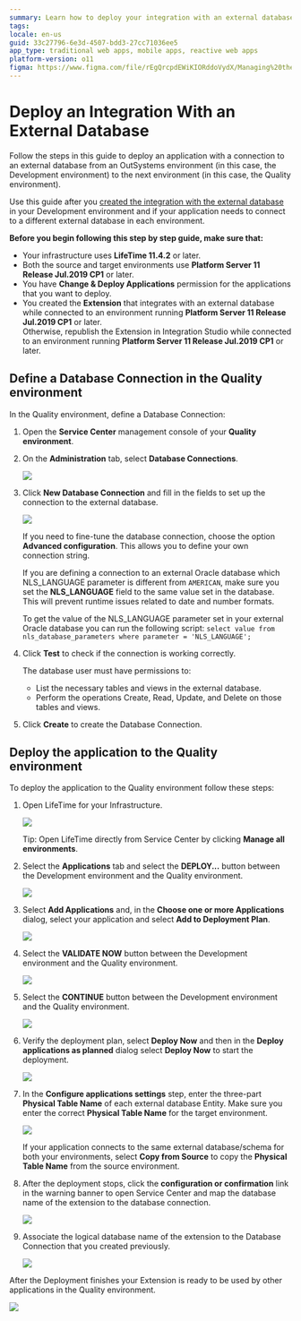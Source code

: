 ```yaml
---
summary: Learn how to deploy your integration with an external database from your Development environment to another environment.
tags: 
locale: en-us
guid: 33c27796-6e3d-4507-bdd3-27cc71036ee5
app_type: traditional web apps, mobile apps, reactive web apps
platform-version: o11
figma: https://www.figma.com/file/rEgQrcpdEWiKIORddoVydX/Managing%20the%20Applications%20Lifecycle?node-id=257:74
---
```


# Deploy an Integration With an External Database

Follow the steps in this guide to deploy an application with a connection to an external database from an OutSystems environment (in this case, the Development environment) to the next environment (in this case, the Quality environment).

Use this guide after you [created the integration with the external database](../../extensibility-and-integration/external-database/connect-external-db.md) in your Development environment and if your application needs to connect to a different external database in each environment.

<div class="info" markdown="1">

**Before you begin following this step by step guide, make sure that:**

* Your infrastructure uses **LifeTime 11.4.2** or later.
* Both the source and target environments use **Platform Server 11 Release Jul.2019 CP1** or later.
* You have **Change & Deploy Applications** permission for the applications that you want to deploy.
* You created the **Extension** that integrates with an external database while connected to an environment running **Platform Server 11 Release Jul.2019 CP1** or later.  
Otherwise, republish the Extension in Integration Studio while connected to an environment running **Platform Server 11 Release Jul.2019 CP1** or later.

</div>

## Define a Database Connection in the Quality environment

In the Quality environment, define a Database Connection:

1. Open the **Service Center** management console of your **Quality environment**.

1. On the **Administration** tab, select **Database Connections**.

    ![](images/ext-db-05.png?width=800)

1. Click **New Database Connection** and fill in the fields to set up the connection to the external database.

    ![](images/ext-db-06.png?width=800)

    If you need to fine-tune the database connection, choose the option **Advanced configuration**. This allows you to define your own connection string.

    <div class="info" markdown="1">

    If you are defining a connection to an external Oracle database which NLS_LANGUAGE parameter is different from `AMERICAN`, make sure you set the **NLS_LANGUAGE** field to the same value set in the database. This will prevent runtime issues related to date and number formats.

    To get the value of the NLS_LANGUAGE parameter set in your external Oracle database you can run the following script:
        `select value from nls_database_parameters where parameter = 'NLS_LANGUAGE';`

    </div>

1. Click **Test** to check if the connection is working correctly.

    <div class="info" markdown="1">

    The database user must have permissions to:

    * List the necessary tables and views in the external database.
    * Perform the operations Create, Read, Update, and Delete on those tables and views.

    </div>

1. Click **Create** to create the Database Connection.

## Deploy the application to the Quality environment

To deploy the application to the Quality environment follow these steps:

1. Open LifeTime for your Infrastructure.

    ![](images/ext-db-07.png?width=800)

    Tip: Open LifeTime directly from Service Center by clicking **Manage all environments**.

1. Select the **Applications** tab and select the **DEPLOY...** button between the Development environment and the Quality environment.

    ![](images/ext-db-08.png?width=800)

1. Select **Add Applications** and, in the **Choose one or more Applications** dialog, select your application and select **Add to Deployment Plan**.

    ![](images/ext-db-09.png?width=400)

1. Select the **VALIDATE NOW** button between the Development environment and the Quality environment.

    ![](images/ext-db-10-ea.png?width=800)

1. Select the **CONTINUE** button between the Development environment and the Quality environment.

    ![](images/ext-db-11-ea.png?width=800)

1. Verify the deployment plan, select **Deploy Now** and then in the **Deploy applications as planned** dialog select **Deploy Now** to start the deployment.

    ![](images/ext-db-12.png?width=800)

1. In the **Configure applications settings** step, enter the three-part **Physical Table Name** of each external database Entity. Make sure you enter the correct **Physical Table Name** for the target environment.

    ![](images/ext-db-16-ea.png?width=800)

    <div class="info" markdown="1">

    If your application connects to the same external database/schema for both your environments, select **Copy from Source** to copy the **Physical Table Name** from the source environment.

    </div>

1. After the deployment stops, click the **configuration or confirmation** link in the warning banner to open Service Center and map the database name of the extension to the database connection.

    ![](images/ext-db-13-ea.png?width=800)

1. Associate the logical database name of the extension to the Database Connection that you created previously.

    ![](images/ext-db-14.png?width=800)

After the Deployment finishes your Extension is ready to be used by other applications in the Quality environment.

![](images/ext-db-15.png?width=800)

